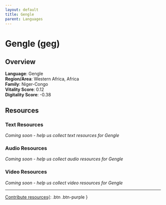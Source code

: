 ```yaml
---
layout: default
title: Gengle
parent: Languages
---
```


# Gengle (geg)

## Overview

**Language**: Gengle  
**Region/Area**: Western Africa, Africa  
**Family**: Niger-Congo  
**Vitality Score**: 0.12  
**Digitality Score**: -0.38  

## Resources

### Text Resources
*Coming soon - help us collect text resources for Gengle*

### Audio Resources
*Coming soon - help us collect audio resources for Gengle*

### Video Resources
*Coming soon - help us collect video resources for Gengle*

---

[Contribute resources](https://fairtrain.github.io/){: .btn .btn-purple }
